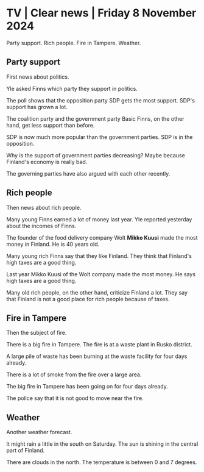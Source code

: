 # TV \| Clear news \| Friday 8 November 2024

Party support. Rich people. Fire in Tampere. Weather.

## Party support

First news about politics.

Yle asked Finns which party they support in politics.

The poll shows that the opposition party SDP gets the most support. SDP's support has grown a lot.

The coalition party and the government party Basic Finns, on the other hand, get less support than before.

SDP is now much more popular than the government parties. SDP is in the opposition.

Why is the support of government parties decreasing? Maybe because Finland's economy is really bad.

The governing parties have also argued with each other recently.

## Rich people

Then news about rich people.

Many young Finns earned a lot of money last year. Yle reported yesterday about the incomes of Finns.

The founder of the food delivery company Wolt **Mikko Kuusi** made the most money in Finland. He is 40 years old.

Many young rich Finns say that they like Finland. They think that Finland's high taxes are a good thing.

Last year Mikko Kuusi of the Wolt company made the most money. He says high taxes are a good thing.

Many old rich people, on the other hand, criticize Finland a lot. They say that Finland is not a good place for rich people because of taxes.

## Fire in Tampere

Then the subject of fire.

There is a big fire in Tampere. The fire is at a waste plant in Rusko district.

A large pile of waste has been burning at the waste facility for four days already.

There is a lot of smoke from the fire over a large area.

The big fire in Tampere has been going on for four days already.

The police say that it is not good to move near the fire.

## Weather

Another weather forecast.

It might rain a little in the south on Saturday. The sun is shining in the central part of Finland.

There are clouds in the north. The temperature is between 0 and 7 degrees.
